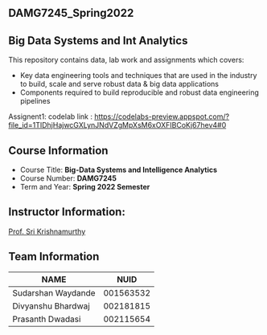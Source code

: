 ## DAMG7245_Spring2022

## Big Data Systems and Int Analytics

This repository contains data, lab work and assignments which covers:

* Key data engineering tools and techniques that are used in the industry to build, scale and serve robust data & big data applications 
* Components required to build reproducible and robust data engineering pipelines

Assignent1:
codelab link : https://codelabs-preview.appspot.com/?file_id=1TIDhjHajwcGXLynJNdVZgMpXsM6xOXFIBCoKj67hev4#0

## Course Information
* Course Title: **Big-Data Systems and Intelligence Analytics**
* Course Number: **DAMG7245**
* Term and Year: **Spring 2022 Semester**

## Instructor Information:
[Prof. Sri Krishnamurthy](https://www.linkedin.com/in/srikrishnamurthy/)


## Team Information

| NAME              |     NUID        |
|-------------------|-----------------|
| Sudarshan Waydande|   001563532     |
| Divyanshu Bhardwaj|   002181815     |
| Prasanth Dwadasi  |   002115654     |

